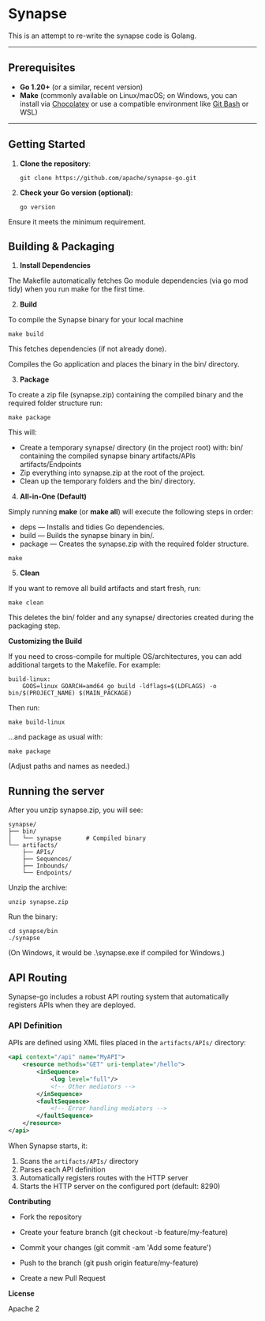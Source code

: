 # Synapse

This is an attempt to re-write the synapse code is Golang.

---

## Prerequisites

- **Go 1.20+** (or a similar, recent version)
- **Make** (commonly available on Linux/macOS; on Windows, you can install via [Chocolatey](https://chocolatey.org/) or use a compatible environment like [Git Bash](https://gitforwindows.org/) or WSL)

---

## Getting Started

1. **Clone the repository**:
   ```
   git clone https://github.com/apache/synapse-go.git
   ```

2. **Check your Go version (optional)**:
    ```
    go version
    ```

Ensure it meets the minimum requirement.

## Building & Packaging

1. **Install Dependencies**

The Makefile automatically fetches Go module dependencies (via go mod tidy) when you run make for the first time.

2. **Build**

To compile the Synapse binary for your local machine

```
make build
```


This fetches dependencies (if not already done).

Compiles the Go application and places the binary in the bin/ directory.

3. **Package**

To create a zip file (synapse.zip) containing the compiled binary and the required folder structure run:

```
make package
```

This will:

- Create a temporary synapse/ directory (in the project root) with:
bin/ containing the compiled synapse binary
artifacts/APIs
artifacts/Endpoints
- Zip everything into synapse.zip at the root of the project.
- Clean up the temporary folders and the bin/ directory.

4. **All-in-One (Default)**

Simply running **make** (or **make all**) will execute the following steps in order:

- deps — Installs and tidies Go dependencies.
- build — Builds the synapse binary in bin/.
- package — Creates the synapse.zip with the required folder structure.

```
make
```

5. **Clean**

If you want to remove all build artifacts and start fresh, run:

```
make clean
```

This deletes the bin/ folder and any synapse/ directories created during the packaging step.

**Customizing the Build**

If you need to cross-compile for multiple OS/architectures, you can add additional targets to the Makefile. For example:

```
build-linux:
    GOOS=linux GOARCH=amd64 go build -ldflags=$(LDFLAGS) -o bin/$(PROJECT_NAME) $(MAIN_PACKAGE)
```

Then run:

```
make build-linux
```

…and package as usual with:

```
make package
```

(Adjust paths and names as needed.)

## Running the server

After you unzip synapse.zip, you will see:

```
synapse/
├── bin/
│   └── synapse       # Compiled binary
└── artifacts/
    ├── APIs/
    ├── Sequences/
    ├── Inbounds/
    └── Endpoints/
```

Unzip the archive:

```
unzip synapse.zip
```

Run the binary:

```
cd synapse/bin
./synapse
```

(On Windows, it would be .\synapse.exe if compiled for Windows.)

## API Routing

Synapse-go includes a robust API routing system that automatically registers APIs when they are deployed.

### API Definition

APIs are defined using XML files placed in the `artifacts/APIs/` directory:

```xml
<api context="/api" name="MyAPI">
    <resource methods="GET" uri-template="/hello">
        <inSequence>
            <log level="full"/>
            <!-- Other mediators -->
        </inSequence>
        <faultSequence>
            <!-- Error handling mediators -->
        </faultSequence>
    </resource>
</api>
```

When Synapse starts, it:
1. Scans the `artifacts/APIs/` directory
2. Parses each API definition
3. Automatically registers routes with the HTTP server
4. Starts the HTTP server on the configured port (default: 8290)

**Contributing**

- Fork the repository

- Create your feature branch (git checkout -b feature/my-feature)

- Commit your changes (git commit -am 'Add some feature')

- Push to the branch (git push origin feature/my-feature)

- Create a new Pull Request

**License**

Apache 2